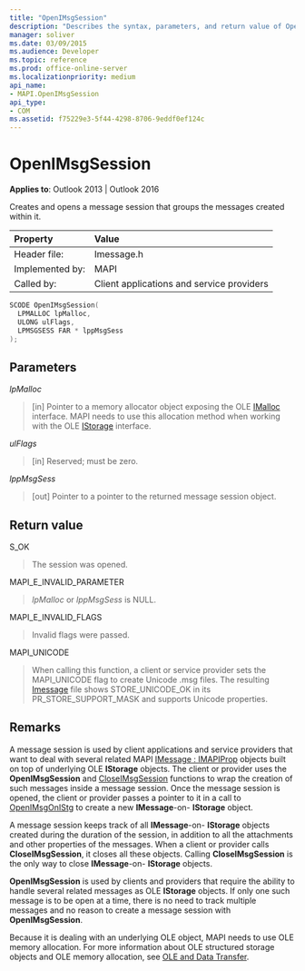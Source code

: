```yaml
---
title: "OpenIMsgSession"
description: "Describes the syntax, parameters, and return value of OpenIMsgSession, which creates and opens a message session that groups the messages created within it."
manager: soliver
ms.date: 03/09/2015
ms.audience: Developer
ms.topic: reference
ms.prod: office-online-server
ms.localizationpriority: medium
api_name:
- MAPI.OpenIMsgSession
api_type:
- COM
ms.assetid: f75229e3-5f44-4298-8706-9eddf0ef124c
---
```


# OpenIMsgSession

**Applies to**: Outlook 2013 | Outlook 2016
  
Creates and opens a message session that groups the messages created within it.
  
|Property |Value |
|:-----|:-----|
|Header file:  <br/> |Imessage.h  <br/> |
|Implemented by:  <br/> |MAPI  <br/> |
|Called by:  <br/> |Client applications and service providers  <br/> |

```cpp
SCODE OpenIMsgSession(
  LPMALLOC lpMalloc,
  ULONG ulFlags,
  LPMSGSESS FAR * lppMsgSess
);
```

## Parameters

 _lpMalloc_

> [in] Pointer to a memory allocator object exposing the OLE [IMalloc](/windows/desktop/api/objidl/nn-objidl-imalloc) interface. MAPI needs to use this allocation method when working with the OLE [IStorage](/windows/desktop/api/objidl/nn-objidl-istorage) interface.

 _ulFlags_

> [in] Reserved; must be zero.

 _lppMsgSess_

> [out] Pointer to a pointer to the returned message session object.

## Return value

S_OK

> The session was opened.

MAPI_E_INVALID_PARAMETER

> _lpMalloc_ or _lppMsgSess_ is NULL.

MAPI_E_INVALID_FLAGS

> Invalid flags were passed.

MAPI_UNICODE

> When calling this function, a client or service provider sets the MAPI_UNICODE flag to create Unicode .msg files. The resulting [Imessage](imessageimapiprop.md) file shows STORE_UNICODE_OK in its PR_STORE_SUPPORT_MASK and supports Unicode properties.

## Remarks

A message session is used by client applications and service providers that want to deal with several related MAPI [IMessage : IMAPIProp](imessageimapiprop.md) objects built on top of underlying OLE **IStorage** objects. The client or provider uses the **OpenIMsgSession** and [CloseIMsgSession](closeimsgsession.md) functions to wrap the creation of such messages inside a message session. Once the message session is opened, the client or provider passes a pointer to it in a call to [OpenIMsgOnIStg](openimsgonistg.md) to create a new **IMessage**-on- **IStorage** object.

A message session keeps track of all **IMessage**-on- **IStorage** objects created during the duration of the session, in addition to all the attachments and other properties of the messages. When a client or provider calls **CloseIMsgSession**, it closes all these objects. Calling **CloseIMsgSession** is the only way to close **IMessage**-on- **IStorage** objects.

 **OpenIMsgSession** is used by clients and providers that require the ability to handle several related messages as OLE **IStorage** objects. If only one such message is to be open at a time, there is no need to track multiple messages and no reason to create a message session with **OpenIMsgSession**.

Because it is dealing with an underlying OLE object, MAPI needs to use OLE memory allocation. For more information about OLE structured storage objects and OLE memory allocation, see [OLE and Data Transfer](https://msdn.microsoft.com/library/d4a57956-37ba-44ca-8efc-bf617ad5e77b.aspx).
 